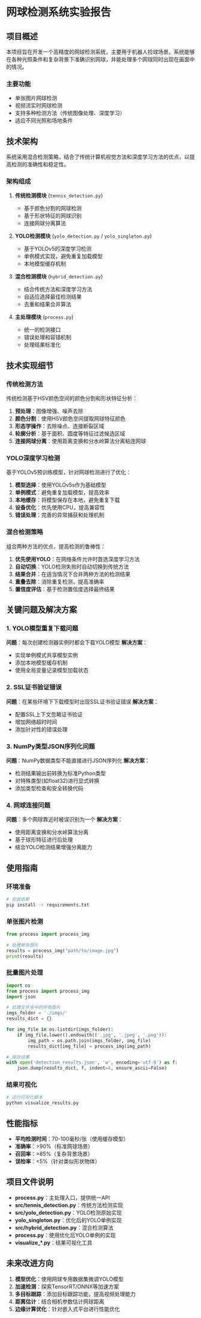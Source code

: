 # 网球检测系统实验报告

## 项目概述

本项目旨在开发一个高精度的网球检测系统，主要用于机器人捡球场景。系统能够在各种光照条件和复杂背景下准确识别网球，并能处理多个网球同时出现在画面中的情况。

### 主要功能

- 单张图片网球检测
- 视频流实时网球检测
- 支持多种检测方法（传统图像处理、深度学习）
- 适应不同光照和场地条件

## 技术架构

系统采用混合检测策略，结合了传统计算机视觉方法和深度学习方法的优点，以提高检测的准确性和稳定性。

### 架构组成

1. **传统检测模块** (`tennis_detection.py`)
   - 基于颜色分割的网球检测
   - 基于形状特征的网球识别
   - 连接网球分离算法

2. **YOLO检测模块** (`yolo_detection.py` / `yolo_singleton.py`)
   - 基于YOLOv5的深度学习检测
   - 单例模式实现，避免重复加载模型
   - 本地模型缓存机制

3. **混合检测模块** (`hybrid_detection.py`)
   - 结合传统方法和深度学习方法
   - 自适应选择最佳检测结果
   - 去重和结果合并算法

4. **主处理模块** (`process.py`)
   - 统一的检测接口
   - 错误处理和容错机制
   - 处理结果标准化

## 技术实现细节

### 传统检测方法

传统检测基于HSV颜色空间的颜色分割和形状特征分析：

1. **预处理**：图像增强、噪声去除
2. **颜色分割**：使用HSV颜色空间提取网球特征颜色
3. **形态学操作**：去除噪点、连接断裂区域
4. **轮廓分析**：基于面积、圆度等特征过滤候选区域
5. **连接网球分离**：使用距离变换和分水岭算法分离粘连网球

### YOLO深度学习检测

基于YOLOv5预训练模型，针对网球检测进行了优化：

1. **模型选择**：使用YOLOv5s作为基础模型
2. **单例模式**：避免重复加载模型，提高效率
3. **本地缓存**：将模型保存在本地，避免重复下载
4. **设备优化**：优先使用CPU，提高兼容性
5. **错误处理**：完善的异常捕获和处理机制

### 混合检测策略

组合两种方法的优点，提高检测的鲁棒性：

1. **优先使用YOLO**：在网络条件允许时首选深度学习方法
2. **自动切换**：YOLO检测失败时自动切换到传统方法
3. **结果合并**：在适当情况下合并两种方法的检测结果
4. **重叠去除**：消除重复检测，提高准确率
5. **置信度评估**：基于检测置信度选择最终结果

## 关键问题及解决方案

### 1. YOLO模型重复下载问题

**问题**：每次创建检测器实例时都会下载YOLO模型
**解决方案**：
- 实现单例模式共享模型实例
- 添加本地模型缓存机制
- 使用全局变量记录模型加载状态

### 2. SSL证书验证错误

**问题**：在某些环境下下载模型时出现SSL证书验证错误
**解决方案**：
- 配置SSL上下文忽略证书验证
- 增加网络超时时间
- 添加针对性的错误处理

### 3. NumPy类型JSON序列化问题

**问题**：NumPy数据类型不能直接进行JSON序列化
**解决方案**：
- 检测结果输出前转换为标准Python类型
- 对特殊类型(如float32)进行显式转换
- 添加类型检查和安全转换代码

### 4. 网球连接问题

**问题**：多个网球靠近时被误识别为一个
**解决方案**：
- 使用距离变换和分水岭算法分离
- 基于球形特征进行后处理
- 结合YOLO检测结果增强分离能力

## 使用指南

### 环境准备

```bash
# 安装依赖
pip install -r requirements.txt
```

### 单张图片检测

```python
from process import process_img

# 处理单张图片
results = process_img("path/to/image.jpg")
print(results)
```

### 批量图片处理

```python
import os
from process import process_img
import json

# 处理文件夹中的所有图片
imgs_folder = './imgs/'
results_dict = {}

for img_file in os.listdir(imgs_folder):
    if img_file.lower().endswith(('.jpg', '.jpeg', '.png')):
        img_path = os.path.join(imgs_folder, img_file)
        results_dict[img_file] = process_img(img_path)

# 保存结果
with open('detection_results.json', 'w', encoding='utf-8') as f:
    json.dump(results_dict, f, indent=4, ensure_ascii=False)
```

### 结果可视化

```python
# 运行可视化脚本
python visualize_results.py
```

## 性能指标

- **平均检测时间**：70-100毫秒/张（使用缓存模型）
- **准确率**：>90%（标准网球场景）
- **召回率**：>85%（复杂背景场景）
- **误检率**：<5%（针对类似形状物体）

## 项目文件说明

- **process.py**：主处理入口，提供统一API
- **src/tennis_detection.py**：传统方法检测实现
- **src/yolo_detection.py**：YOLO检测原始实现
- **yolo_singleton.py**：优化后的YOLO单例实现
- **src/hybrid_detection.py**：混合检测算法
- **process.py**：使用优化后YOLO单例的实现
- **visualize_*.py**：结果可视化工具

## 未来改进方向

1. **模型优化**：使用网球专用数据集微调YOLO模型
2. **加速检测**：探索TensorRT/ONNX等加速方案
3. **多目标跟踪**：添加目标跟踪功能，提高视频处理能力
4. **距离估计**：结合相机参数估计网球距离
5. **边缘计算优化**：针对嵌入式平台进行性能优化